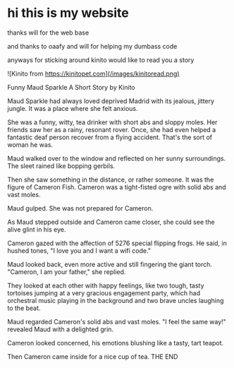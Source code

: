 # hi this is my website
thanks will for the web base

and thanks to oaafy and will for helping my dumbass code

anyways for sticking around kinito would like to read you a story

![Kinito from https://kinitopet.com](/images/kinitoread.png)

Funny Maud Sparkle
A Short Story
by Kinito

Maud Sparkle had always loved deprived Madrid with its jealous, jittery jungle. It was a place where she felt anxious.

She was a funny, witty, tea drinker with short abs and sloppy moles. Her friends saw her as a rainy, resonant rover. Once, she had even helped a fantastic deaf person recover from a flying accident. That's the sort of woman he was.

Maud walked over to the window and reflected on her sunny surroundings. The sleet rained like bopping gerbils.

Then she saw something in the distance, or rather someone. It was the figure of Cameron Fish. Cameron was a tight-fisted ogre with solid abs and vast moles.

Maud gulped. She was not prepared for Cameron.

As Maud stepped outside and Cameron came closer, she could see the alive glint in his eye.

Cameron gazed with the affection of 5276 special flipping frogs. He said, in hushed tones, "I love you and I want a wifi code."

Maud looked back, even more active and still fingering the giant torch. "Cameron, I am your father," she replied.

They looked at each other with happy feelings, like two tough, tasty tortoises jumping at a very gracious engagement party, which had orchestral music playing in the background and two brave uncles laughing to the beat.

Maud regarded Cameron's solid abs and vast moles. "I feel the same way!" revealed Maud with a delighted grin.

Cameron looked concerned, his emotions blushing like a tasty, tart teapot.

Then Cameron came inside for a nice cup of tea.
THE END 
